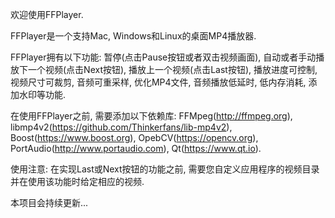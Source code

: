 欢迎使用FFPlayer.

FFPlayer是一个支持Mac, Windows和Linux的桌面MP4播放器.

FFPlayer拥有以下功能:
暂停(点击Pause按钮或者双击视频画面),
自动或者手动播放下一个视频(点击Next按钮),
播放上一个视频(点击Last按钮),
播放进度可控制,
视频尺寸可裁剪,
音频可重采样,
优化MP4文件,
音频播放低延时,
低内存消耗,
添加水印等功能.

在使用FFPlayer之前, 需要添加以下依赖库:
FFMpeg(http://ffmpeg.org),
libmp4v2(https://github.com/Thinkerfans/lib-mp4v2),
Boost(https://www.boost.org),
OpebCV(https://opencv.org),
PortAudio(http://www.portaudio.com),
Qt(https://www.qt.io).

使用注意:
在实现Last或Next按钮的功能之前, 需要您自定义应用程序的视频目录并在使用该功能时给定相应的视频.

本项目会持续更新...
